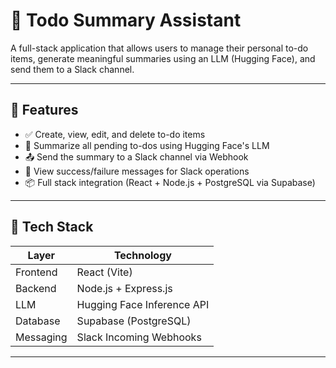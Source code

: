 # 📝 Todo Summary Assistant

A full-stack application that allows users to manage their personal to-do items, generate meaningful summaries using an LLM (Hugging Face), and send them to a Slack channel.

---

## 🚀 Features

- ✅ Create, view, edit, and delete to-do items
- 🧠 Summarize all pending to-dos using Hugging Face's LLM
- 📤 Send the summary to a Slack channel via Webhook
- 🔔 View success/failure messages for Slack operations
- 📦 Full stack integration (React + Node.js + PostgreSQL via Supabase)

---

## 📁 Tech Stack

| Layer       | Technology                         |
|-------------|-------------------------------------|
| Frontend    | React (Vite)                |
| Backend     | Node.js + Express.js               |
| LLM         | Hugging Face Inference API         |
| Database    | Supabase (PostgreSQL)              |
| Messaging   | Slack Incoming Webhooks            |


---


